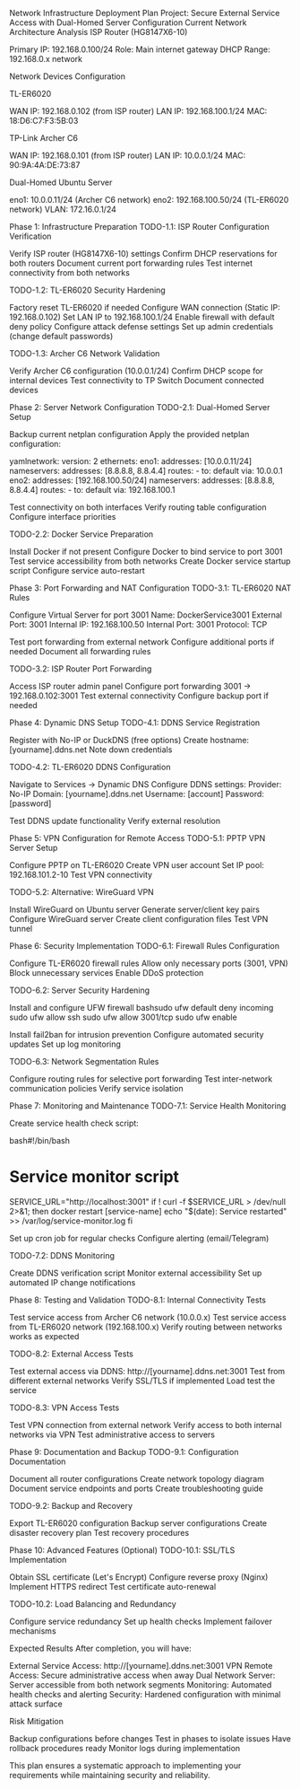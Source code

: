 Network Infrastructure Deployment Plan
Project: Secure External Service Access with Dual-Homed Server Configuration
Current Network Architecture Analysis
ISP Router (HG8147X6-10)

Primary IP: 192.168.0.100/24
Role: Main internet gateway
DHCP Range: 192.168.0.x network

Network Devices Configuration

TL-ER6020

WAN IP: 192.168.0.102 (from ISP router)
LAN IP: 192.168.100.1/24
MAC: 18:D6:C7:F3:5B:03


TP-Link Archer C6

WAN IP: 192.168.0.101 (from ISP router)
LAN IP: 10.0.0.1/24
MAC: 90:9A:4A:DE:73:87


Dual-Homed Ubuntu Server

eno1: 10.0.0.11/24 (Archer C6 network)
eno2: 192.168.100.50/24 (TL-ER6020 network)
VLAN: 172.16.0.1/24




Phase 1: Infrastructure Preparation
TODO-1.1: ISP Router Configuration Verification

 Verify ISP router (HG8147X6-10) settings
 Confirm DHCP reservations for both routers
 Document current port forwarding rules
 Test internet connectivity from both networks

TODO-1.2: TL-ER6020 Security Hardening

 Factory reset TL-ER6020 if needed
 Configure WAN connection (Static IP: 192.168.0.102)
 Set LAN IP to 192.168.100.1/24
 Enable firewall with default deny policy
 Configure attack defense settings
 Set up admin credentials (change default passwords)

TODO-1.3: Archer C6 Network Validation

 Verify Archer C6 configuration (10.0.0.1/24)
 Confirm DHCP scope for internal devices
 Test connectivity to TP Switch
 Document connected devices


Phase 2: Server Network Configuration
TODO-2.1: Dual-Homed Server Setup

 Backup current netplan configuration
 Apply the provided netplan configuration:

yamlnetwork:
  version: 2
  ethernets:
    eno1:
      addresses: [10.0.0.11/24]
      nameservers:
        addresses: [8.8.8.8, 8.8.4.4]
      routes:
        - to: default
          via: 10.0.0.1
    eno2:
      addresses: [192.168.100.50/24]
      nameservers:
        addresses: [8.8.8.8, 8.8.4.4]
      routes:
        - to: default
          via: 192.168.100.1

 Test connectivity on both interfaces
 Verify routing table configuration
 Configure interface priorities

TODO-2.2: Docker Service Preparation

 Install Docker if not present
 Configure Docker to bind service to port 3001
 Test service accessibility from both networks
 Create Docker service startup script
 Configure service auto-restart


Phase 3: Port Forwarding and NAT Configuration
TODO-3.1: TL-ER6020 NAT Rules

 Configure Virtual Server for port 3001
Name: DockerService3001
External Port: 3001
Internal IP: 192.168.100.50
Internal Port: 3001
Protocol: TCP

 Test port forwarding from external network
 Configure additional ports if needed
 Document all forwarding rules

TODO-3.2: ISP Router Port Forwarding

 Access ISP router admin panel
 Configure port forwarding 3001 → 192.168.0.102:3001
 Test external connectivity
 Configure backup port if needed


Phase 4: Dynamic DNS Setup
TODO-4.1: DDNS Service Registration

 Register with No-IP or DuckDNS (free options)
 Create hostname: [yourname].ddns.net
 Note down credentials

TODO-4.2: TL-ER6020 DDNS Configuration

 Navigate to Services → Dynamic DNS
 Configure DDNS settings:
Provider: No-IP
Domain: [yourname].ddns.net
Username: [account]
Password: [password]

 Test DDNS update functionality
 Verify external resolution


Phase 5: VPN Configuration for Remote Access
TODO-5.1: PPTP VPN Server Setup

 Configure PPTP on TL-ER6020
 Create VPN user account
 Set IP pool: 192.168.101.2-10
 Test VPN connectivity

TODO-5.2: Alternative: WireGuard VPN

 Install WireGuard on Ubuntu server
 Generate server/client key pairs
 Configure WireGuard server
 Create client configuration files
 Test VPN tunnel


Phase 6: Security Implementation
TODO-6.1: Firewall Rules Configuration

 Configure TL-ER6020 firewall rules
 Allow only necessary ports (3001, VPN)
 Block unnecessary services
 Enable DDoS protection

TODO-6.2: Server Security Hardening

 Install and configure UFW firewall
bashsudo ufw default deny incoming
sudo ufw allow ssh
sudo ufw allow 3001/tcp
sudo ufw enable

 Install fail2ban for intrusion prevention
 Configure automated security updates
 Set up log monitoring

TODO-6.3: Network Segmentation Rules

 Configure routing rules for selective port forwarding
 Test inter-network communication policies
 Verify service isolation


Phase 7: Monitoring and Maintenance
TODO-7.1: Service Health Monitoring

 Create service health check script:

bash#!/bin/bash
# Service monitor script
SERVICE_URL="http://localhost:3001"
if ! curl -f $SERVICE_URL > /dev/null 2>&1; then
    docker restart [service-name]
    echo "$(date): Service restarted" >> /var/log/service-monitor.log
fi

 Set up cron job for regular checks
 Configure alerting (email/Telegram)

TODO-7.2: DDNS Monitoring

 Create DDNS verification script
 Monitor external accessibility
 Set up automated IP change notifications


Phase 8: Testing and Validation
TODO-8.1: Internal Connectivity Tests

 Test service access from Archer C6 network (10.0.0.x)
 Test service access from TL-ER6020 network (192.168.100.x)
 Verify routing between networks works as expected

TODO-8.2: External Access Tests

 Test external access via DDNS: http://[yourname].ddns.net:3001
 Test from different external networks
 Verify SSL/TLS if implemented
 Load test the service

TODO-8.3: VPN Access Tests

 Test VPN connection from external network
 Verify access to both internal networks via VPN
 Test administrative access to servers


Phase 9: Documentation and Backup
TODO-9.1: Configuration Documentation

 Document all router configurations
 Create network topology diagram
 Document service endpoints and ports
 Create troubleshooting guide

TODO-9.2: Backup and Recovery

 Export TL-ER6020 configuration
 Backup server configurations
 Create disaster recovery plan
 Test recovery procedures


Phase 10: Advanced Features (Optional)
TODO-10.1: SSL/TLS Implementation

 Obtain SSL certificate (Let's Encrypt)
 Configure reverse proxy (Nginx)
 Implement HTTPS redirect
 Test certificate auto-renewal

TODO-10.2: Load Balancing and Redundancy

 Configure service redundancy
 Set up health checks
 Implement failover mechanisms


Expected Results
After completion, you will have:

External Service Access: http://[yourname].ddns.net:3001
VPN Remote Access: Secure administrative access when away
Dual Network Server: Server accessible from both network segments
Monitoring: Automated health checks and alerting
Security: Hardened configuration with minimal attack surface

Risk Mitigation

 Backup configurations before changes
 Test in phases to isolate issues
 Have rollback procedures ready
 Monitor logs during implementation

This plan ensures a systematic approach to implementing your requirements while maintaining security and reliability.